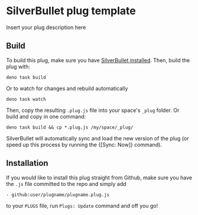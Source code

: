 
# SilverBullet plug template

Insert your plug description here

## Build
To build this plug, make sure you have [SilverBullet installed](https://silverbullet.md/Install). Then, build the plug with:

```shell
deno task build
```

Or to watch for changes and rebuild automatically

```shell
deno task watch
```

Then, copy the resulting `.plug.js` file into your space's `_plug` folder. Or build and copy in one command:

```shell
deno task build && cp *.plug.js /my/space/_plug/
```

SilverBullet will automatically sync and load the new version of the plug (or speed up this process by running the {[Sync: Now]} command).

## Installation
If you would like to install this plug straight from Github, make sure you have the `.js` file committed to the repo and simply add

```
- github:user/plugname/plugname.plug.js
```

to your `PLUGS` file, run `Plugs: Update` command and off you go!
